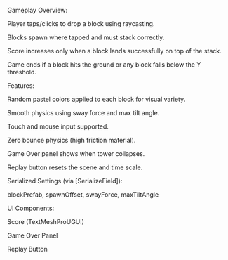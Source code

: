

Gameplay Overview:

Player taps/clicks to drop a block using raycasting.

Blocks spawn where tapped and must stack correctly.

Score increases only when a block lands successfully on top of the stack.

Game ends if a block hits the ground or any block falls below the Y threshold.

Features:

Random pastel colors applied to each block for visual variety.

Smooth physics using sway force and max tilt angle.

Touch and mouse input supported.

Zero bounce physics (high friction material).

Game Over panel shows when tower collapses.

Replay button resets the scene and time scale.

Serialized Settings (via [SerializeField]):

blockPrefab, spawnOffset, swayForce, maxTiltAngle

UI Components:

Score (TextMeshProUGUI)

Game Over Panel

Replay Button
